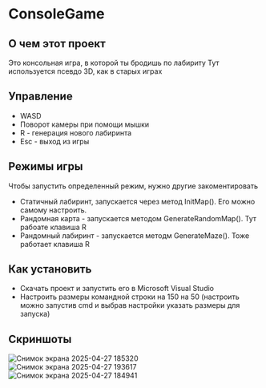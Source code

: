 # ConsoleGame
## О чем этот проект
Это консольная игра, в которой ты бродишь по лабириту
Тут используется псевдо 3D, как в старых играх
## Управление
* WASD
* Поворот камеры при помощи мышки
* R - генерация нового лабиринта
* Esc - выход из игры
## Режимы игры
Чтобы запустить определенный режим, нужно другие закоментировать
* Статичный лабиринт, запускается через метод InitMap(). Его можно самому настроить.
* Рандомная карта - запускается методом GenerateRandomMap(). Тут рабоате клавиша R
* Рандомный лабиринт - запускается методм GenerateMaze(). Тоже работает клавиша R
## Как установить
* Скачать проект и запустить его в Microsoft Visual Studio
* Настроить размеры командной строки на 150 на 50 (настроить можно запустив cmd и выбрав настройки указать размеры для запуска)
## Скриншоты
![Снимок экрана 2025-04-27 185320](https://github.com/user-attachments/assets/c76d308d-bb12-488a-9720-23089ae6d1c5)
![Снимок экрана 2025-04-27 193617](https://github.com/user-attachments/assets/de4629a8-160c-45db-8b1c-c503d419e1c3)
![Снимок экрана 2025-04-27 184941](https://github.com/user-attachments/assets/489b1105-f858-4d35-9f95-0a15c59db19f)
